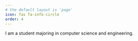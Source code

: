```yaml
---
# the default layout is 'page'
icon: fas fa-info-circle
order: 4
---
```


I am a student majoring in computer science and engineering.
